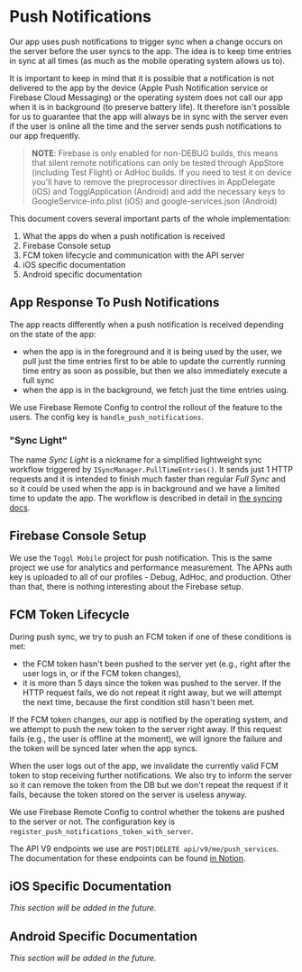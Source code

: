 Push Notifications
==================

Our app uses push notifications to trigger sync when a change occurs on the server before the user syncs to the app. The idea is to keep time entries in sync at all times (as much as the mobile operating system allows us to).

It is important to keep in mind that it is possible that a notification is not delivered to the app by the device (Apple Push Notification service or Firebase Cloud Messaging) or the operating system does not call our app when it is in background (to preserve battery life). It therefore isn't possible for us to guarantee that the app will always be in sync with the server even if the user is online all the time and the server sends push notifications to our app frequently.

> __NOTE__: Firebase is only enabled for non-DEBUG builds, this means that silent remote notifications can only be tested through AppStore (including Test Flight) or AdHoc builds. If you need to test it on device you'll have to remove the preprocessor directives in AppDelegate (iOS) and TogglApplication (Android) and add the necessary keys to GoogleService-info.plist (iOS) and google-services.json (Android)

This document covers several important parts of the whole implementation:

1. What the apps do when a push notification is received
1. Firebase Console setup
1. FCM token lifecycle and communication with the API server
1. iOS specific documentation
1. Android specific documentation

## App Response To Push Notifications

The app reacts differently when a push notification is received depending on the state of the app:
- when the app is in the foreground and it is being used by the user, we pull just the time entries first to be able to update the currently running time entry as soon as possible, but then we also immediately execute a full sync
- when the app is in the background, we fetch just the time entries using.

We use Firebase Remote Config to control the rollout of the feature to the users. The config key is `handle_push_notifications`.

### "Sync Light"

The name _Sync Light_ is a nickname for a simplified lightweight sync workflow triggered by `ISyncManager.PullTimeEntries()`. It sends just 1 HTTP requests and it is intended to finish much faster than regular _Full Sync_ and so it could be used when the app is in background and we have a limited time to update the app. The workflow is described in detail in [the syncing docs](syncing/pull-time-entries.md).

## Firebase Console Setup

We use the `Toggl Mobile` project for push notification. This is the same project we use for analytics and performance measurement. The APNs auth key is uploaded to all of our profiles - Debug, AdHoc, and production. Other than that, there is nothing interesting about the Firebase setup.

## FCM Token Lifecycle

During push sync, we try to push an FCM token if one of these conditions is met:
- the FCM token hasn't been pushed to the server yet (e.g., right after the user logs in, or if the FCM token changes),
- it is more than 5 days since the token was pushed to the server.
If the HTTP request fails, we do not repeat it right away, but we will attempt the next time, because the first condition still hasn't been met.

If the FCM token changes, our app is notified by the operating system, and we attempt to push the new token to the server right away. If this request fails (e.g., the user is offline at the moment), we will ignore the failure and the token will be synced later when the app syncs.

When the user logs out of the app, we invalidate the currently valid FCM token to stop receiving further notifications. We also try to inform the server so it can remove the token from the DB but we don't repeat the request if it fails, because the token stored on the server is useless anyway.

We use Firebase Remote Config to control whether the tokens are pushed to the server or not. The configuration key is `register_push_notifications_token_with_server`.

The API V9 endpoints we use are `POST|DELETE api/v9/me/push_services`. The documentation for these endpoints can be found [in Notion](https://www.notion.so/API-endpoints-d8b2ed5a93d74d8893f1862eb57eb903).

## iOS Specific Documentation

_This section will be added in the future._

## Android Specific Documentation

_This section will be added in the future._
